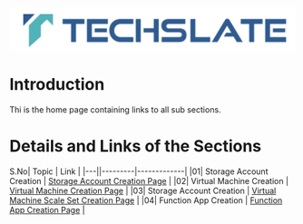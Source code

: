 ![TechSlate](../global/images/ts.png)

# Introduction 

Thi is the home page containing links to all sub sections.


# Details and Links of the Sections 

S.No| Topic | Link |
|---||---------|-------------|
|01| Storage Account Creation | [Storage Account Creation Page](Storage.md) |
|02| Virtual Machine Creation | [Virtual Machine Creation Page](VirtualMachine.md) |
|03| Storage Account Creation | [Virtual Machine Scale Set Creation Page](VirtualMachineSS.md) |
|04| Function App Creation | [Function App Creation Page](FunctionApp.md) |


